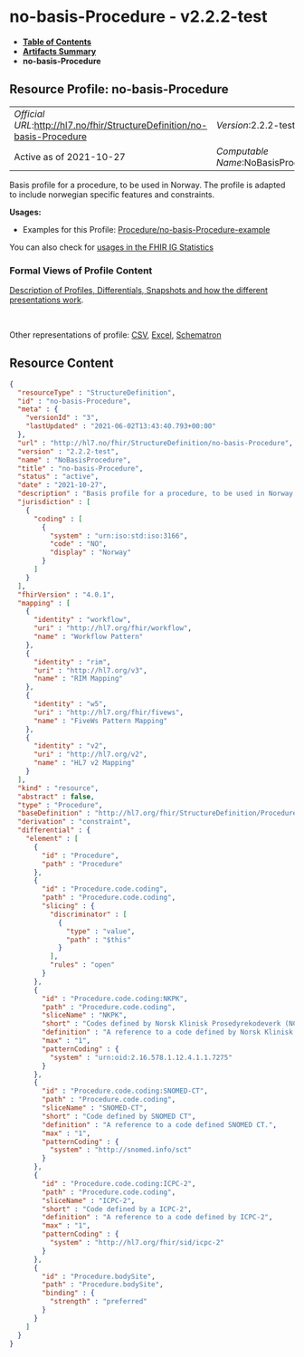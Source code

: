 # no-basis-Procedure - v2.2.2-test

* [**Table of Contents**](toc.md)
* [**Artifacts Summary**](artifacts.md)
* **no-basis-Procedure**

## Resource Profile: no-basis-Procedure 

| | |
| :--- | :--- |
| *Official URL*:http://hl7.no/fhir/StructureDefinition/no-basis-Procedure | *Version*:2.2.2-test |
| Active as of 2021-10-27 | *Computable Name*:NoBasisProcedure |

 
Basis profile for a procedure, to be used in Norway. The profile is adapted to include norwegian specific features and constraints. 

**Usages:**

* Examples for this Profile: [Procedure/no-basis-Procedure-example](Procedure-no-basis-Procedure-example.md)

You can also check for [usages in the FHIR IG Statistics](https://packages2.fhir.org/xig/hl7.fhir.no.basis|current/StructureDefinition/no-basis-Procedure)

### Formal Views of Profile Content

 [Description of Profiles, Differentials, Snapshots and how the different presentations work](http://build.fhir.org/ig/FHIR/ig-guidance/readingIgs.html#structure-definitions). 

 

Other representations of profile: [CSV](StructureDefinition-no-basis-Procedure.csv), [Excel](StructureDefinition-no-basis-Procedure.xlsx), [Schematron](StructureDefinition-no-basis-Procedure.sch) 



## Resource Content

```json
{
  "resourceType" : "StructureDefinition",
  "id" : "no-basis-Procedure",
  "meta" : {
    "versionId" : "3",
    "lastUpdated" : "2021-06-02T13:43:40.793+00:00"
  },
  "url" : "http://hl7.no/fhir/StructureDefinition/no-basis-Procedure",
  "version" : "2.2.2-test",
  "name" : "NoBasisProcedure",
  "title" : "no-basis-Procedure",
  "status" : "active",
  "date" : "2021-10-27",
  "description" : "Basis profile for a procedure, to be used in Norway. The profile is adapted to include norwegian specific features and constraints.",
  "jurisdiction" : [
    {
      "coding" : [
        {
          "system" : "urn:iso:std:iso:3166",
          "code" : "NO",
          "display" : "Norway"
        }
      ]
    }
  ],
  "fhirVersion" : "4.0.1",
  "mapping" : [
    {
      "identity" : "workflow",
      "uri" : "http://hl7.org/fhir/workflow",
      "name" : "Workflow Pattern"
    },
    {
      "identity" : "rim",
      "uri" : "http://hl7.org/v3",
      "name" : "RIM Mapping"
    },
    {
      "identity" : "w5",
      "uri" : "http://hl7.org/fhir/fivews",
      "name" : "FiveWs Pattern Mapping"
    },
    {
      "identity" : "v2",
      "uri" : "http://hl7.org/v2",
      "name" : "HL7 v2 Mapping"
    }
  ],
  "kind" : "resource",
  "abstract" : false,
  "type" : "Procedure",
  "baseDefinition" : "http://hl7.org/fhir/StructureDefinition/Procedure",
  "derivation" : "constraint",
  "differential" : {
    "element" : [
      {
        "id" : "Procedure",
        "path" : "Procedure"
      },
      {
        "id" : "Procedure.code.coding",
        "path" : "Procedure.code.coding",
        "slicing" : {
          "discriminator" : [
            {
              "type" : "value",
              "path" : "$this"
            }
          ],
          "rules" : "open"
        }
      },
      {
        "id" : "Procedure.code.coding:NKPK",
        "path" : "Procedure.code.coding",
        "sliceName" : "NKPK",
        "short" : "Codes defined by Norsk Klinisk Prosedyrekodeverk (NCMP, NCSP og NCRP)",
        "definition" : "A reference to a code defined by Norsk Klinisk Prosedyrekodeverk (NCMP, NCSP og NCRP)",
        "max" : "1",
        "patternCoding" : {
          "system" : "urn:oid:2.16.578.1.12.4.1.1.7275"
        }
      },
      {
        "id" : "Procedure.code.coding:SNOMED-CT",
        "path" : "Procedure.code.coding",
        "sliceName" : "SNOMED-CT",
        "short" : "Code defined by SNOMED CT",
        "definition" : "A reference to a code defined SNOMED CT.",
        "max" : "1",
        "patternCoding" : {
          "system" : "http://snomed.info/sct"
        }
      },
      {
        "id" : "Procedure.code.coding:ICPC-2",
        "path" : "Procedure.code.coding",
        "sliceName" : "ICPC-2",
        "short" : "Code defined by a ICPC-2",
        "definition" : "A reference to a code defined by ICPC-2",
        "max" : "1",
        "patternCoding" : {
          "system" : "http://hl7.org/fhir/sid/icpc-2"
        }
      },
      {
        "id" : "Procedure.bodySite",
        "path" : "Procedure.bodySite",
        "binding" : {
          "strength" : "preferred"
        }
      }
    ]
  }
}

```
